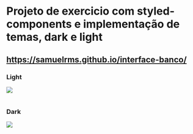 # **Projeto de exercicio com styled-components e implementação de temas, dark e light**
## https://samuelrms.github.io/interface-banco/
### Light 
<img src="https://user-images.githubusercontent.com/92615688/170492029-296bfb67-a37d-4748-aa83-fd388d17c6c2.png">

#
### Dark 
<img src="https://user-images.githubusercontent.com/92615688/170493002-663a4f01-2bc4-448e-99d3-819d71c1a74a.png">

#
